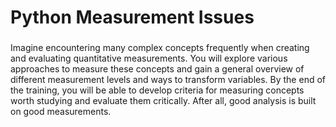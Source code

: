 # Python Measurement Issues
### 
Imagine encountering many complex concepts frequently when creating and evaluating quantitative measurements. You will explore various approaches to measure these concepts and gain a general overview of different measurement levels and ways to transform variables. By the end of the training, you will be able to develop criteria for measuring concepts worth studying and evaluate them critically. After all, good analysis is built on good measurements.
